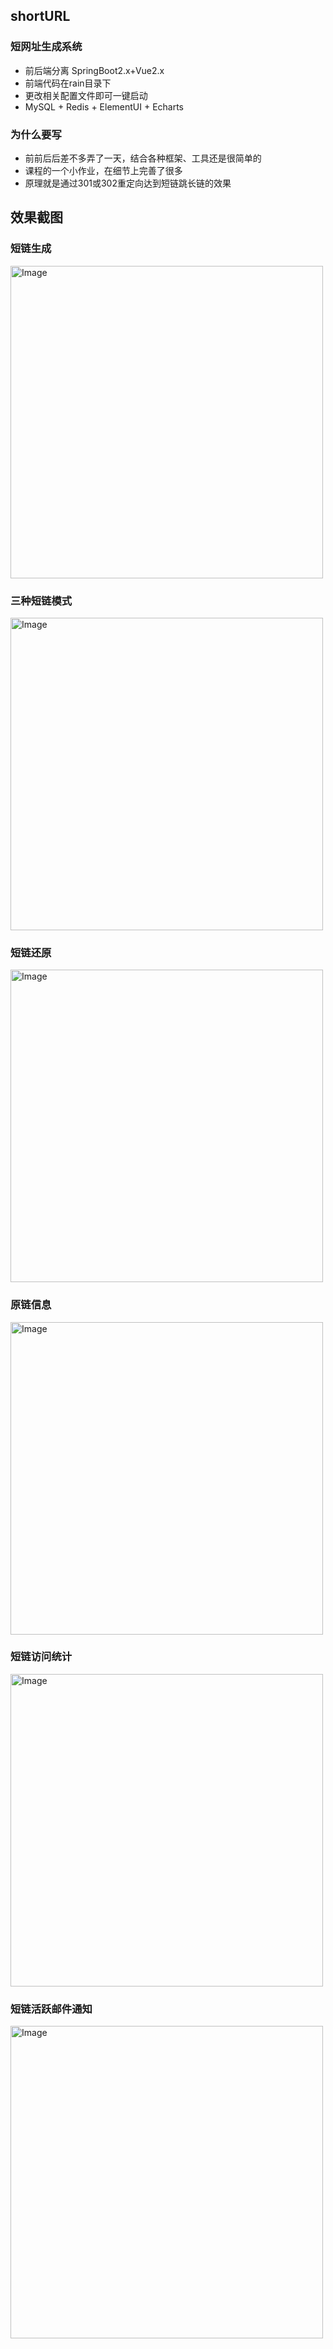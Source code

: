 ## shortURL

### 短网址生成系统
- 前后端分离 SpringBoot2.x+Vue2.x
- 前端代码在rain目录下
- 更改相关配置文件即可一键启动
- MySQL + Redis + ElementUI + Echarts

### 为什么要写
- 前前后后差不多弄了一天，结合各种框架、工具还是很简单的
- 课程的一个小作业，在细节上完善了很多
- 原理就是通过301或302重定向达到短链跳长链的效果

## 效果截图

### 短链生成
<img src="https://cdn.jsdelivr.net/gh/qmdc/oss@master/202309/sQ2YQU.png" alt="Image" width="500px">

### 三种短链模式
<img src="https://cdn.jsdelivr.net/gh/qmdc/oss@master/202309/SD2vGI.png" alt="Image" width="500px">

### 短链还原
<img src="https://cdn.jsdelivr.net/gh/qmdc/oss@master/202309/uLCFgJ.png" alt="Image" width="500px">

### 原链信息
<img src="https://cdn.jsdelivr.net/gh/qmdc/oss@master/202309/q0oE5b.png" alt="Image" width="500px">

### 短链访问统计
<img src="https://cdn.jsdelivr.net/gh/qmdc/oss@master/202309/e0Xui5.png" alt="Image" width="500px">

### 短链活跃邮件通知
<img src="https://cdn.jsdelivr.net/gh/qmdc/oss@master/202309/0gkgTY.png" alt="Image" width="500px">


